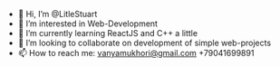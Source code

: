- 👋 Hi, I’m @LitleStuart
- 👀 I’m interested in Web-Development
- 🌱 I’m currently learning ReactJS and C++ a little
- 💞️ I’m looking to collaborate on development of simple web-projects
- 📫 How to reach me: vanyamukhori@gmail.com +79041699891

<!---
LitleStuart/LitleStuart is a ✨ special ✨ repository because its `README.md` (this file) appears on your GitHub profile.
You can click the Preview link to take a look at your changes.
--->
